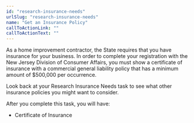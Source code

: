 ```yaml
---
id: "research-insurance-needs"
urlSlug: "research-insurance-needs"
name: "Get an Insurance Policy"
callToActionLink: ""
callToActionText: ""
---
```


As a home improvement contractor, the State requires that you have insurance for your business. In order to complete your registration with the New Jersey Division of Consumer Affairs, you must show a certificate of insurance with a commercial general liability policy that has a minimum amount of $500,000 per occurrence. 

Look back at your Research Insurance Needs task to see what other insurance policies you might want to consider.

After you complete this task, you will have:
- Certificate of Insurance
